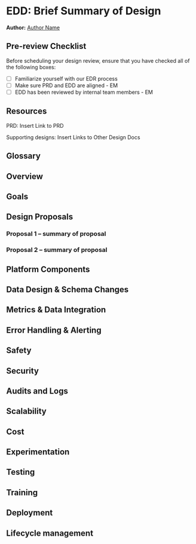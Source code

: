 # EDD: Brief Summary of Design

**Author:** [Author Name](author.email@dbbsoftware.com)

## Pre-review Checklist

Before scheduling your design review, ensure that you have checked all of the following boxes:

- [ ] Familiarize yourself with our EDR process
- [ ] Make sure PRD and EDD are aligned - EM
- [ ] EDD has been reviewed by internal team members - EM

## Resources

PRD: Insert Link to PRD

Supporting designs: Insert Links to Other Design Docs

## Glossary

<!--

List of terms, acronyms and/or abbreviations with their respective definitions that will be used across this EDD.

-->

## Overview

<!--

Brief outline of what this design is intended to achieve and anything useful to set context for readers. Assume that the reader has looked over the PRD and focus on specific engineering concerns. Do not duplicate info unnecessarily.

- Is this an interim solution or something expected to be maintained long term?
- Are there alternatives to the chosen path?
  - If yes, briefly outline what they were, the pros/cons of each, and why this design was ultimately chosen.
  - If the purpose of this EDD is to choose among several solutions, make that clear and consider a first pass review before fleshing out the detailed design.

-->

## Goals

<!--

Brief list of goals of this project. All designs should be evaluated explicitly against these goals.

- Include reasons for each of these goals
- Include links to PRD for aspects that are non-obvious

-->

## Design Proposals

<!--

The details of the proposed solutions. Include various alternative proposals. Note which proposal you recommend. Generally, you should have at least 2 proposals.

- New APIs or modifications to existing ones.
- Overview diagrams to set context for where this is in the overall system and how it connects to other services.

-->

### Proposal 1 – summary of proposal

<!-- Pros and cons of proposal, and evaluation against above listed goals -->

### Proposal 2 – summary of proposal

<!-- Pros and cons of proposal, and evaluation against above listed goals -->

## Platform Components

<!--

Replace this text with an explanation of what shared / platform components are related to this project.

- What existing shared components are utilized?
- Do any of them require changes?
- Are new shared components being developed as a part of this product?

Please be thoughtful about whether other teams will benefit from or need to use any components you're developing as a part of this product so that we make the right architectural decisions.

-->

## Data Design & Schema Changes

<!--

- If a new database will be incorporated, please follow guidelines to create and share credentials with data engineering
- By default we will include a read replica for data engineering. If we will not do this, please provide a reason.
- If schema changes will be introduced to an existing database, please share with data engineering.

-->

## Metrics & Data Integration

<!--

What instrumentation will be done (outside of any handled intrinsically by standard frameworks)?

- Are the metrics going to the usual places or someplace where they might be less discoverable? If the latter, why?

Are there any interesting downstream effects on users of the metrics?

- Normalization that might be required for data bridging this release: _field "dob" used to contain date of birth information, but after this change will no longer be populated and is instead decomposed into "dob_y", "dob_m", "dob_d"_

Are there any quick win opportunities with downstream users?

- Things **Data Science** could use to improve models?
- Things **Analytics** would want for business intelligence?
- Things **DevOps** could use to improve monitoring of system operation?

Are there any new monitors for **DevOps** or engineering to keep aware of?

- Add answer here

-->

## Error Handling & Alerting

<!--

What are the most likely failure points in this design?

- How will errors be handled?
- How critical are various errors?
  - Is partial failure fatal?
    - If so, what time frame and how is the interim state represented?
    - If not, are errors corrected later?

What conditions will be alerted on and at what thresholds?

- Add answer here

Are there cases where errors will be queued or silently ignored? Are there requirements to report errors back to the system that initiated a request?

- Add answer here

-->

## Safety

<!--

Are there any unusual safety concerns around this design?

- E.g., is it possible for an error to cause a patient request to become lost? To be miscommunicated in a way that might be confusing to the provider?

-->

## Security

<!--

Are there any unusual security concerns around this design?

- New endpoints or methods of interaction within the system?
- New dependencies on external systems?
- New third party libraries?

-->

## Audits and Logs

<!--

Will any new functionality need to have its state changes observed and stored in compliance with retention policy?

- Persist the who, what, when in indestructible storage
  - User ID
  - Properties that changed
  - Values that changed
  - Date/time of change
  - Success or failure
- Examples:
  - Changes to system configuration
  - Changes to PHI
  - Changes to care information
  - Admin-only functionality

-->

## Scalability

<!--

Where is this going to fall over?

- What are the expected bottlenecks in this design?
- What is the maximum capacity?
  - What happens when maximum capacity is exceeded?
  - Can this capacity be increased via simple replication?
- Does this change introduce new fanout behavior that may impact other parts of the system?
- Does this change rely on existing known bottlenecks/high latency actions?
- Does this change introduce meaningful storage requirements (including for logging)?

-->

## Cost

<!--

If the solution involves resources that are expected to increase with scale (e.g., AWS services), estimate the initial cost based on today's usage and projected cost 1-2 years out if it's expected to change substantially.

- Add answer here

-->

## Experimentation

<!--

How do we enable experimentation for different features?

- Add answer here

-->

## Testing

<!--

Are there components that will need to be manually tested?

- Ideally justify why these cannot be tested via automation

Are any load tests needed?

- Add answer here

-->

## Training

<!--

Will this change require any end-user training?

- Clinical/ops/etc.
- Eng/IT/QA/Data science/Data analytics

-->

## Deployment

<!--

Are there any unusual notes about the deployment of this change?

- Dependencies on updates covered by other designs?
- Things that the DevOps or release teams need to know/do to deploy this change correctly?
- Are there any changes to run books/playbooks?
- Does anybody need to be made explicitly aware when this rolls out? If this is rolled back?
- Is there any reason this can't be trivially rolled back?
  - If so, are there steps that can be taken to roll back or is it 1-way?

-->

## Lifecycle management

<!--

Are any technology choices in danger of being sunset, abandoned, or deprecated?

- How will chosen products, service providers, technologies be observed for announcements of retirement?

-->

